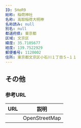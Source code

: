 ```yaml
---
ID: 5HoR9
総称: 稲荷神社
名称: 高取稲荷大明神
名称読み: null
別名: null
都道府県: 東京都
区域: 文京区
緯度: 35.7105677
経度: 139.7522929
郵便番号: 1120002
住所: 東京都文京区小石川１丁目５−１１
---
```


## その他

### 参考URL

| URL | 説明          |
| --- | ------------- |
|     | OpenStreetMap |
